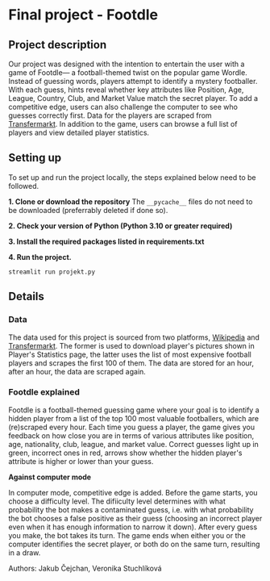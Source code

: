 # Final project - Footdle

## Project description

Our project was designed with the intention to entertain the user with a game of Footdle— a football-themed twist on the popular game Wordle. Instead of guessing words, players attempt to identify a mystery footballer. With each guess, hints reveal whether key attributes like Position, Age, League, Country, Club, and Market Value match the secret player. To add a competitive edge, users can also challenge the computer to see who guesses correctly first. Data for the players are scraped from [Transfermarkt](https://www.transfermarkt.com/spieler-statistik/wertvollstespieler/marktwertetop). In addition to the game, users can browse a full list of players and view detailed player statistics.

## Setting up

To set up and run the project locally, the steps explained below need to be followed.

 **1. Clone or download the repository**
 The `__pycache__` files do not need to be downloaded (preferrably deleted if done so).

 **2. Check your version of Python (Python 3.10 or greater required)**

 **3. Install the required packages listed in requirements.txt**

 **4. Run the project.**
```
streamlit run projekt.py
```

## Details
### Data

The data used for this project is sourced from two platforms, [Wikipedia](https://en.wikipedia.org/wiki/Main_Page) and [Transfermarkt](https://www.transfermarkt.com/spieler-statistik/wertvollstespieler/marktwertetop). The former is used to download player's pictures shown in Player's Statistics page, the latter uses the list of most expensive football players and scrapes the first 100 of them. The data are stored for an hour, after an hour, the data are scraped again.

### Footdle explained

Footdle is a football-themed guessing game where your goal is to identify a hidden player from a list of the top 100 most valuable footballers, which are (re)scraped every hour. Each time you guess a player, the game gives you feedback on how close you are in terms of various attributes like position, age, nationality, club, league, and market value. Correct guesses light up in green, incorrect ones in red, arrows show whether the hidden player's attribute is higher or lower than your guess.

**Against computer mode**

In computer mode, competitive edge is added. Before the game starts, you choose a difficulty level. The difiiculty level determines with what probability the bot makes a contaminated guess, i.e. with what probability the bot chooses a false positive as their guess (choosing an incorrect player even when it has enough information to narrow it down). After every guess you make, the bot takes its turn. The game ends when either you or the computer identifies the secret player, or both do on the same turn, resulting in a draw.

Authors: Jakub Čejchan, Veronika Stuchlíková